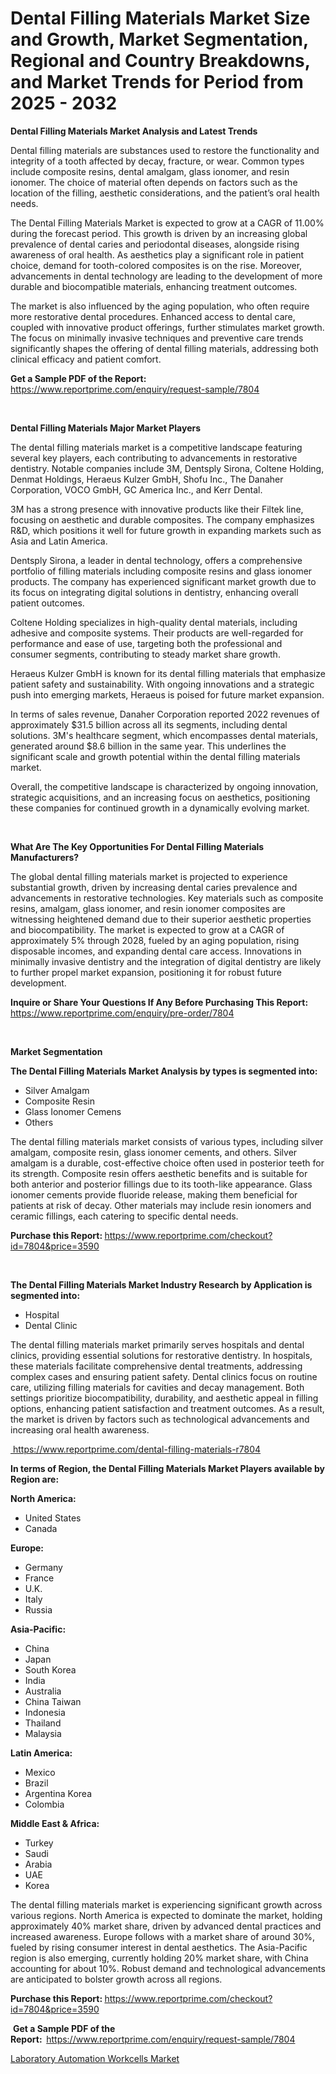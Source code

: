 <p><h1>Dental Filling Materials Market Size and Growth, Market Segmentation, Regional and Country Breakdowns, and Market Trends for Period from 2025 -  2032</h1></p><p><strong>Dental Filling Materials Market Analysis and Latest Trends</strong></p>
<p><p>Dental filling materials are substances used to restore the functionality and integrity of a tooth affected by decay, fracture, or wear. Common types include composite resins, dental amalgam, glass ionomer, and resin ionomer. The choice of material often depends on factors such as the location of the filling, aesthetic considerations, and the patient’s oral health needs.</p><p>The Dental Filling Materials Market is expected to grow at a CAGR of 11.00% during the forecast period. This growth is driven by an increasing global prevalence of dental caries and periodontal diseases, alongside rising awareness of oral health. As aesthetics play a significant role in patient choice, demand for tooth-colored composites is on the rise. Moreover, advancements in dental technology are leading to the development of more durable and biocompatible materials, enhancing treatment outcomes.</p><p>The market is also influenced by the aging population, who often require more restorative dental procedures. Enhanced access to dental care, coupled with innovative product offerings, further stimulates market growth. The focus on minimally invasive techniques and preventive care trends significantly shapes the offering of dental filling materials, addressing both clinical efficacy and patient comfort.</p></p>
<p><strong>Get a Sample PDF of the Report:&nbsp;</strong> <a href="https://www.reportprime.com/enquiry/request-sample/7804?utm_campaign=3529&utm_medium=2&utm_source=Github&utm_content=ia&utm_term=19032025&utm_id=dental-filling-materials">https://www.reportprime.com/enquiry/request-sample/7804</a></p>
<p>&nbsp;</p>
<p><strong>Dental Filling Materials Major Market Players</strong></p>
<p><p>The dental filling materials market is a competitive landscape featuring several key players, each contributing to advancements in restorative dentistry. Notable companies include 3M, Dentsply Sirona, Coltene Holding, Denmat Holdings, Heraeus Kulzer GmbH, Shofu Inc., The Danaher Corporation, VOCO GmbH, GC America Inc., and Kerr Dental.</p><p>3M has a strong presence with innovative products like their Filtek line, focusing on aesthetic and durable composites. The company emphasizes R&D, which positions it well for future growth in expanding markets such as Asia and Latin America. </p><p>Dentsply Sirona, a leader in dental technology, offers a comprehensive portfolio of filling materials including composite resins and glass ionomer products. The company has experienced significant market growth due to its focus on integrating digital solutions in dentistry, enhancing overall patient outcomes.</p><p>Coltene Holding specializes in high-quality dental materials, including adhesive and composite systems. Their products are well-regarded for performance and ease of use, targeting both the professional and consumer segments, contributing to steady market share growth. </p><p>Heraeus Kulzer GmbH is known for its dental filling materials that emphasize patient safety and sustainability. With ongoing innovations and a strategic push into emerging markets, Heraeus is poised for future market expansion.</p><p>In terms of sales revenue, Danaher Corporation reported 2022 revenues of approximately $31.5 billion across all its segments, including dental solutions. 3M's healthcare segment, which encompasses dental materials, generated around $8.6 billion in the same year. This underlines the significant scale and growth potential within the dental filling materials market.</p><p>Overall, the competitive landscape is characterized by ongoing innovation, strategic acquisitions, and an increasing focus on aesthetics, positioning these companies for continued growth in a dynamically evolving market.</p></p>
<p>&nbsp;</p>
<p><strong>What Are The Key Opportunities For Dental Filling Materials Manufacturers?</strong></p>
<p><p>The global dental filling materials market is projected to experience substantial growth, driven by increasing dental caries prevalence and advancements in restorative technologies. Key materials such as composite resins, amalgam, glass ionomer, and resin ionomer composites are witnessing heightened demand due to their superior aesthetic properties and biocompatibility. The market is expected to grow at a CAGR of approximately 5% through 2028, fueled by an aging population, rising disposable incomes, and expanding dental care access. Innovations in minimally invasive dentistry and the integration of digital dentistry are likely to further propel market expansion, positioning it for robust future development.</p></p>
<p><strong>Inquire or Share Your Questions If Any Before Purchasing This Report:</strong> <a href="https://www.reportprime.com/enquiry/pre-order/7804?utm_campaign=3529&utm_medium=2&utm_source=Github&utm_content=ia&utm_term=19032025&utm_id=dental-filling-materials">https://www.reportprime.com/enquiry/pre-order/7804</a></p>
<p>&nbsp;</p>
<p><strong>Market Segmentation</strong></p>
<p><strong>The Dental Filling Materials Market Analysis by types is segmented into:</strong></p>
<p><ul><li>Silver Amalgam</li><li>Composite Resin</li><li>Glass Ionomer Cemens</li><li>Others</li></ul></p>
<p><p>The dental filling materials market consists of various types, including silver amalgam, composite resin, glass ionomer cements, and others. Silver amalgam is a durable, cost-effective choice often used in posterior teeth for its strength. Composite resin offers aesthetic benefits and is suitable for both anterior and posterior fillings due to its tooth-like appearance. Glass ionomer cements provide fluoride release, making them beneficial for patients at risk of decay. Other materials may include resin ionomers and ceramic fillings, each catering to specific dental needs.</p></p>
<p><strong>Purchase this Report:&nbsp;</strong><a href="https://www.reportprime.com/checkout?id=7804&price=3590&utm_campaign=3529&utm_medium=2&utm_source=Github&utm_content=ia&utm_term=19032025&utm_id=dental-filling-materials">https://www.reportprime.com/checkout?id=7804&price=3590</a></p>
<p>&nbsp;</p>
<p><strong>The Dental Filling Materials Market Industry Research by Application is segmented into:</strong></p>
<p><ul><li>Hospital</li><li>Dental Clinic</li></ul></p>
<p><p>The dental filling materials market primarily serves hospitals and dental clinics, providing essential solutions for restorative dentistry. In hospitals, these materials facilitate comprehensive dental treatments, addressing complex cases and ensuring patient safety. Dental clinics focus on routine care, utilizing filling materials for cavities and decay management. Both settings prioritize biocompatibility, durability, and aesthetic appeal in filling options, enhancing patient satisfaction and treatment outcomes. As a result, the market is driven by factors such as technological advancements and increasing oral health awareness.</p></p>
<p><a href="https://www.reportprime.com/dental-filling-materials-r7804?utm_campaign=3529&utm_medium=2&utm_source=Github&utm_content=ia&utm_term=19032025&utm_id=dental-filling-materials">&nbsp;https://www.reportprime.com/dental-filling-materials-r7804</a></p>
<p><strong>In terms of Region, the Dental Filling Materials Market Players available by Region are:</strong></p>
<p>
    <p> <strong> North America: </strong>
        <ul>
            <li>United States</li>
            <li>Canada</li>
        </ul>
        </p> 
    <p> <strong> Europe: </strong>
        <ul>
            <li>Germany</li>
            <li>France</li>
            <li>U.K.</li>
            <li>Italy</li>
            <li>Russia</li>
        </ul>
        </p> 
    <p> <strong> Asia-Pacific: </strong>
        <ul>
            <li>China</li>
            <li>Japan</li>
            <li>South Korea</li>
            <li>India</li>
            <li>Australia</li>
            <li>China Taiwan</li>
            <li>Indonesia</li>
            <li>Thailand</li>
            <li>Malaysia</li>
        </ul>
        </p> 
    <p> <strong> Latin America: </strong>
        <ul>
            <li>Mexico</li>
            <li>Brazil</li>
            <li>Argentina Korea</li>
            <li>Colombia</li>
        </ul>
        </p> 
    <p> <strong> Middle East & Africa: </strong>
        <ul>
            <li>Turkey</li>
            <li>Saudi</li>
            <li>Arabia</li>
            <li>UAE</li>
            <li>Korea</li>
        </ul>
    </p>
    </p>
<p><p>The dental filling materials market is experiencing significant growth across various regions. North America is expected to dominate the market, holding approximately 40% market share, driven by advanced dental practices and increased awareness. Europe follows with a market share of around 30%, fueled by rising consumer interest in dental aesthetics. The Asia-Pacific region is also emerging, currently holding 20% market share, with China accounting for about 10%. Robust demand and technological advancements are anticipated to bolster growth across all regions.</p></p>
<p><strong>Purchase this Report: </strong><a href="https://www.reportprime.com/checkout?id=7804&price=3590&utm_campaign=3529&utm_medium=2&utm_source=Github&utm_content=ia&utm_term=19032025&utm_id=dental-filling-materials">https://www.reportprime.com/checkout?id=7804&price=3590</a></p>
<p>&nbsp;<strong>Get a Sample PDF of the Report:&nbsp;&nbsp;</strong><a href="https://www.reportprime.com/enquiry/request-sample/7804?utm_campaign=3529&utm_medium=2&utm_source=Github&utm_content=ia&utm_term=19032025&utm_id=dental-filling-materials">https://www.reportprime.com/enquiry/request-sample/7804</a></p>
<p><strong></strong></p>
<p><p><a href="https://github.com/hedbomkrahe/Market-Research-Report-List-1/blob/main/laboratory-automation-workcells-market.md?utm_campaign=3529&utm_medium=2&utm_source=Github&utm_content=ia&utm_term=19032025&utm_id=dental-filling-materials">Laboratory Automation Workcells Market</a></p></p>